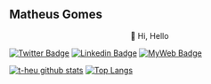 ## Matheus Gomes

<p align="center">👋 Hi, Hello</p>

[![Twitter Badge](https://img.shields.io/badge/-@theu5g-1ca0f1?style=flat-square&labelColor=1ca0f1&logo=twitter&logoColor=white&link=https://twitter.com/theu5g)](https://twitter.com/theu5g) 
[![Linkedin Badge](https://img.shields.io/badge/-matheusgbatista-blue?style=flat-square&logo=Linkedin&logoColor=white&link=https://www.linkedin.com/in/matheusgbatista-3392bb153/)](https://www.linkedin.com/in/matheusgbatista/) 
[![MyWeb Badge](https://img.shields.io/badge/-t--heu.github.io-333?style=flat-square&link=https://t-heu.github.io/)](https://t-heu.github.io) 

[![t-heu github stats](https://github-readme-stats.vercel.app/api?username=t-heu)](https://github.com/anuraghazra/github-readme-stats)
[![Top Langs](https://github-readme-stats.vercel.app/api/top-langs/?username=t-heu&layout=compact)](https://github.com/t-heu/github-readme-stats)
